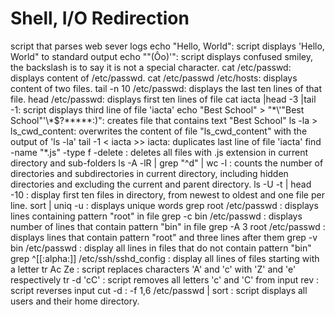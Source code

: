 # Shell, I/O Redirection

script that parses web sever logs
echo "Hello, World": script displays 'Hello, World" to standard output
echo "\"(Ôo)'": script displays confused smiley, the backslash is to say it is not a special character.
cat /etc/passwd: displays content of /etc/passwd.
cat /etc/passwd /etc/hosts: displays content of two files.
tail -n 10 /etc/passwd: displays the last ten lines of that file.
head /etc/passwd: displays first ten lines of file
cat iacta |head -3 |tail -1: script displays third line of file 'iacta'
echo "Best School" > "\*\\\'\"Best School\"\'\\\*$\?\*\*\*\*\*:)": creates file that contains text "Best School"
ls -la > ls_cwd_content: overwrites the content of file "ls_cwd_content" with the output of 'ls -la'
tail -1 < iacta >> iacta: duplicates last line of file 'iacta'
find -name "*.js" -type f -delete : deletes all files with .js extension in current directory and sub-folders
ls -A -lR | grep "^d" | wc -l : counts the number of directories and subdirectories in current directory, including hidden directories and excluding the current and parent directory.
ls -U -t | head -10 : display first ten files in directory, from newest to oldest and one file per line.
sort | uniq -u : displays unique words
grep root /etc/passwd : displays lines containing pattern "root" in file
grep -c bin /etc/passwd : displays number of lines that contain pattern "bin" in file
grep -A 3 root /etc/passwd : displays lines that contain pattern "root" and three lines after them
grep -v bin /etc/passwd : display all lines in files that do not contain pattern "bin"
grep ^[[:alpha:]] /etc/ssh/sshd_config : display all lines of files starting with a letter
tr Ac Ze : script replaces characters 'A' and 'c' with 'Z' and 'e' respectively
tr -d 'cC' : script removes all letters 'c' and 'C' from input
rev : script reverses input
cut -d : -f 1,6 /etc/passwd | sort : script displays all users and their home directory.
